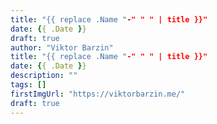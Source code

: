 ```yaml
---
title: "{{ replace .Name "-" " " | title }}"
date: {{ .Date }}
draft: true
author: "Viktor Barzin"
title: "{{ replace .Name "-" " " | title }}"
date: {{ .Date }}
description: ""
tags: []
firstImgUrl: "https://viktorbarzin.me/"
draft: true
---
```

